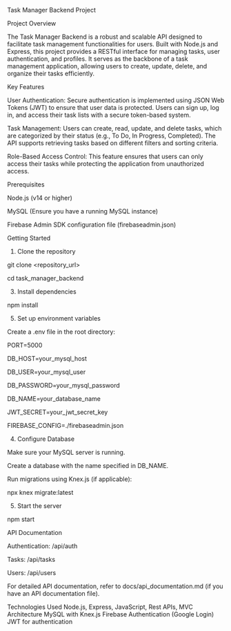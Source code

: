 Task Manager Backend Project

Project Overview

The Task Manager Backend is a robust and scalable API designed to facilitate task management functionalities for users. Built with Node.js and Express, this project provides a RESTful interface for managing tasks, user authentication, and profiles. It serves as the backbone of a task management application, allowing users to create, update, delete, and organize their tasks efficiently.

Key Features

  User Authentication: Secure authentication is implemented using JSON Web Tokens (JWT) to ensure that user data is protected. Users can sign up, log in, and access their task lists with a secure token-based system.
  
  Task Management: Users can create, read, update, and delete tasks, which are categorized by their status (e.g., To Do, In Progress, Completed). The API supports retrieving tasks based on different filters and sorting criteria.
  
  Role-Based Access Control: This feature ensures that users can only access their tasks while protecting the application from unauthorized access.

Prerequisites

  Node.js (v14 or higher)
	
  MySQL (Ensure you have a running MySQL instance)
	
  Firebase Admin SDK configuration file (firebaseadmin.json)



Getting Started

1. Clone the repository
   
  git clone <repository_url>
	
  cd task_manager_backend

3. Install dependencies
   
  npm install

5. Set up environment variables
   
Create a .env file in the root directory:

  PORT=5000
  
  DB_HOST=your_mysql_host

  DB_USER=your_mysql_user

  DB_PASSWORD=your_mysql_password
  
  DB_NAME=your_database_name
  
  JWT_SECRET=your_jwt_secret_key
  
  FIREBASE_CONFIG=./firebaseadmin.json
  


4. Configure Database
   
  Make sure your MySQL server is running.
	
  Create a database with the name specified in DB_NAME.
	
  Run migrations using Knex.js (if applicable):
	

npx knex migrate:latest


5. Start the server
   
  npm start

API Documentation

  Authentication: /api/auth
	
  Tasks: /api/tasks
	
  Users: /api/users
	

For detailed API documentation, refer to docs/api_documentation.md (if you have an API documentation file).

Technologies Used
  Node.js, Express, JavaScript, Rest APIs, MVC Architecture
  MySQL with Knex.js
  Firebase Authentication (Google Login)
  JWT for authentication

